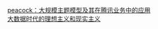 [peacock：大规模主题模型及其在腾讯业务中的应用](http://www.flickering.cn/nlp/2015/03/peacock%EF%BC%9A%E5%A4%A7%E8%A7%84%E6%A8%A1%E4%B8%BB%E9%A2%98%E6%A8%A1%E5%9E%8B%E5%8F%8A%E5%85%B6%E5%9C%A8%E8%85%BE%E8%AE%AF%E4%B8%9A%E5%8A%A1%E4%B8%AD%E7%9A%84%E5%BA%94%E7%94%A8/)  
[大数据时代的理想主义和现实主义](http://www.ituring.com.cn/article/75445)  

